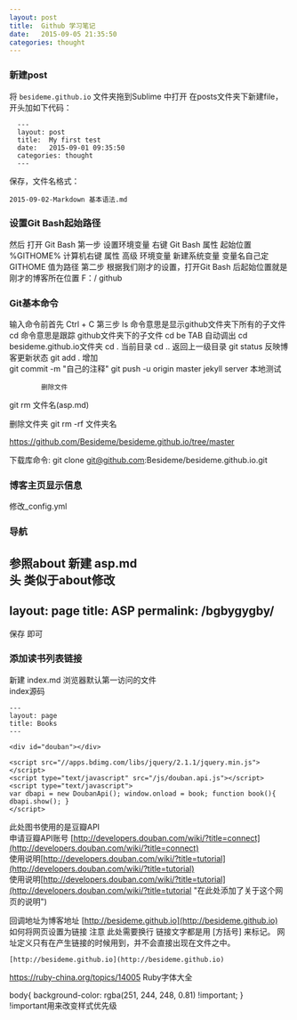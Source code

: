 ```yaml
---
layout: post
title:  Github 学习笔记
date:   2015-09-05 21:35:50
categories: thought
--- 
```


### 新建post
将&nbsp;`besideme.github.io`&nbsp;文件夹拖到Sublime 中打开
在posts文件夹下新建file，开头加如下代码：

      ---
      layout: post
      title:  My first test
      date:   2015-09-01 09:35:50
      categories: thought
      --- 

保存，文件名格式： 

    2015-09-02-Markdown 基本语法.md

### 设置**Git Bash**起始路径

  然后 打开 Git Bash  第一步  设置环境变量   右键 Git Bash 属性 起始位置 %GITHOME% 
                                计算机右键 属性 高级 环境变量   新建系统变量 变量名自己定GITHOME  值为路径 
                       第二步  根据我们刚才的设置，打开Git Bash 后起始位置就是刚才的博客所在位置   F：/ github 


### **Git**基本命令

 输入命令前首先 Ctrl + C
 第三步  ls 命令意思是显示github文件夹下所有的子文件  
          cd 命令意思是跟踪 github文件夹下的子文件 
          cd be TAB 自动调出 cd besideme.github.io文件夹 
            cd . 当前目录 
            cd .. 返回上一级目录 
            git status 反映博客更新状态 
            git add . 增加  
            git commit -m "自己的注释" 
            git push -u origin master 
            jekyll server 本地测试  

            删除文件
 git rm 文件名(asp.md)

删除文件夹
git rm -rf 文件夹名  

<https://github.com/Besideme/besideme.github.io/tree/master>  

下载库命令:
git clone git@github.com:Besideme/besideme.github.io.git 

### 博客主页显示信息

 修改_config.yml    

### 导航  
参照about 新建 asp.md  
头 类似于about修改  
  ---
  layout: page
  title: ASP
  permalink: /bgbygygby/
  ---
保存 即可  

### 添加读书列表链接  
新建 index.md   浏览器默认第一访问的文件  
index源码  

    ---
    layout: page
    title: Books
    ---

    <div id="douban"></div>

    <script src="//apps.bdimg.com/libs/jquery/2.1.1/jquery.min.js"></script>
    <script type="text/javascript" src="/js/douban.api.js"></script>
    <script type="text/javascript"> 
    var dbapi = new DoubanApi(); window.onload = book; function book(){ dbapi.show(); } 
    </script>

此处图书使用的是豆瓣API  
申请豆瓣API账号 [http://developers.douban.com/wiki/?title=connect](http://developers.douban.com/wiki/?title=connect)   
使用说明[http://developers.douban.com/wiki/?title=tutorial](http://developers.douban.com/wiki/?title=tutorial)  
使用说明[http://developers.douban.com/wiki/?title=tutorial](http://developers.douban.com/wiki/?title=tutorial "在此处添加了关于这个网页的说明")
  
回调地址为博客地址   [http://besideme.github.io](http://besideme.github.io)  
如何将网页设置为链接  注意 此处需要换行   链接文字都是用 [方括号] 来标记。 网址定义只有在产生链接的时候用到，并不会直接出现在文件之中。  

    [http://besideme.github.io](http://besideme.github.io)  

<https://ruby-china.org/topics/14005> Ruby字体大全


 


body{
  background-color: rgba(251, 244, 248, 0.81) !important;
}  
!important用来改变样式优先级
